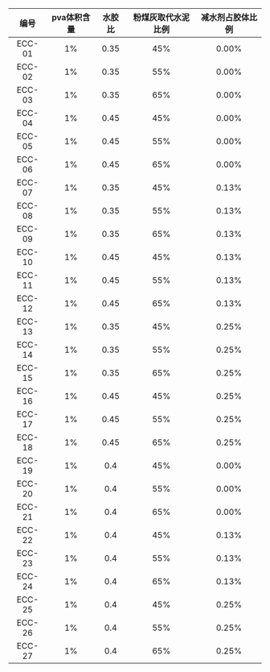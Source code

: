 |  编号  | pva体积含量 | 水胶比 | 粉煤灰取代水泥比例 | 减水剂占胶体比例 |
|:------:|:-----------:|:------:|:------------------:|:----------------:|
| ECC-01 |      1%     |  0.35  |         45%        |       0.00%      |
| ECC-02 |      1%     |  0.35  |         55%        |       0.00%      |
| ECC-03 |      1%     |  0.35  |         65%        |       0.00%      |
| ECC-04 |      1%     |  0.45  |         45%        |       0.00%      |
| ECC-05 |      1%     |  0.45  |         55%        |       0.00%      |
| ECC-06 |      1%     |  0.45  |         65%        |       0.00%      |
| ECC-07 |      1%     |  0.35  |         45%        |       0.13%      |
| ECC-08 |      1%     |  0.35  |         55%        |       0.13%      |
| ECC-09 |      1%     |  0.35  |         65%        |       0.13%      |
| ECC-10 |      1%     |  0.45  |         45%        |       0.13%      |
| ECC-11 |      1%     |  0.45  |         55%        |       0.13%      |
| ECC-12 |      1%     |  0.45  |         65%        |       0.13%      |
| ECC-13 |      1%     |  0.35  |         45%        |       0.25%      |
| ECC-14 |      1%     |  0.35  |         55%        |       0.25%      |
| ECC-15 |      1%     |  0.35  |         65%        |       0.25%      |
| ECC-16 |      1%     |  0.45  |         45%        |       0.25%      |
| ECC-17 |      1%     |  0.45  |         55%        |       0.25%      |
| ECC-18 |      1%     |  0.45  |         65%        |       0.25%      |
| ECC-19 |      1%     |   0.4  |         45%        |       0.00%      |
| ECC-20 |      1%     |   0.4  |         55%        |       0.00%      |
| ECC-21 |      1%     |   0.4  |         65%        |       0.00%      |
| ECC-22 |      1%     |   0.4  |         45%        |       0.13%      |
| ECC-23 |      1%     |   0.4  |         55%        |       0.13%      |
| ECC-24 |      1%     |   0.4  |         65%        |       0.13%      |
| ECC-25 |      1%     |   0.4  |         45%        |       0.25%      |
| ECC-26 |      1%     |   0.4  |         55%        |       0.25%      |
| ECC-27 |      1%     |   0.4  |         65%        |       0.25%      |